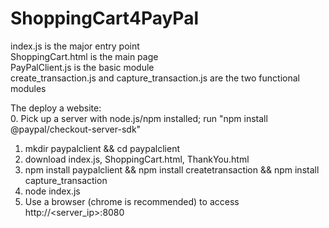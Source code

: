 # ShoppingCart4PayPal
index.js is the major entry point </br>
ShoppingCart.html is the main page </br>
PayPalClient.js is the basic module </br>
create_transaction.js and capture_transaction.js are the two functional modules </br>

The deploy a website:</br>
0. Pick up a server with node.js/npm installed; run "npm install @paypal/checkout-server-sdk" 
1. mkdir paypalclient && cd paypalclient
2. download index.js, ShoppingCart.html, ThankYou.html
3. npm install paypalclient && npm install createtransaction && npm install capture_transaction
4. node index.js
5. Use a browser (chrome is recommended) to access http://<server_ip>:8080
